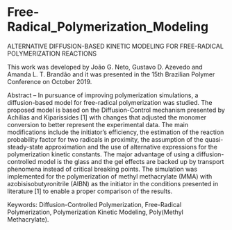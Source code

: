 # Free-Radical_Polymerization_Modeling
ALTERNATIVE DIFFUSION-BASED KINETIC MODELING FOR FREE-RADICAL POLYMERIZATION REACTIONS

This work was developed by João G. Neto, Gustavo D. Azevedo and Amanda L. T. Brandão and it was presented in the 15th Brazilian Polymer Conference on October 2019. 

Abstract – In pursuance of improving polymerization simulations, a diffusion-based model for free-radical polymerization was studied. The proposed model is based on the Diffusion-Control mechanism presented by Achilias and Kiparissides [1] with changes that adjusted the monomer conversion to better represent the experimental data. The main modifications include the initiator’s efficiency, the estimation of the reaction probability factor for two radicals in proximity, the assumption of the quasi-steady-state approximation and the use of alternative expressions for the polymerization kinetic constants. The major advantage of using a diffusion-controlled model is the glass and the gel effects are backed up by transport phenomena instead of critical breaking points. The simulation was implemented for the polymerization of methyl methacrylate (MMA) with azobisisobutyronitrile (AIBN) as the initiator in the conditions presented in literature [1] to enable a proper comparison of the results.

Keywords: Diffusion-Controlled Polymerization, Free-Radical Polymerization, Polymerization Kinetic Modeling, Poly(Methyl Methacrylate).




